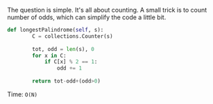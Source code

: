 The question is simple. It's all about counting. A small trick is to count number of odds, which can simplify the code a little bit.
```python
def longestPalindrome(self, s):
        C = collections.Counter(s)
        
        tot, odd = len(s), 0
        for x in C:
            if C[x] % 2 == 1:
                odd += 1
                
        return tot-odd+(odd>0)
```
Time: `O(N)`
